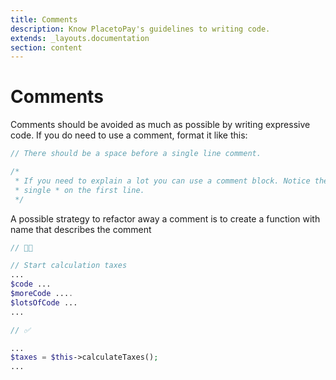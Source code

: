 ```yaml
---
title: Comments
description: Know PlacetoPay's guidelines to writing code.
extends: _layouts.documentation
section: content
---
```


# Comments

Comments should be avoided as much as possible by writing expressive code. If you do need to use a comment, format it like this:

```php
// There should be a space before a single line comment.

/*
 * If you need to explain a lot you can use a comment block. Notice the
 * single * on the first line.
 */
```

A possible strategy to refactor away a comment is to create a function with name that describes the comment

```php
// 👎🏻

// Start calculation taxes
...
$code ...
$moreCode ....
$lotsOfCode ...
...
```

```php
// ✅

...
$taxes = $this->calculateTaxes();
...
```
